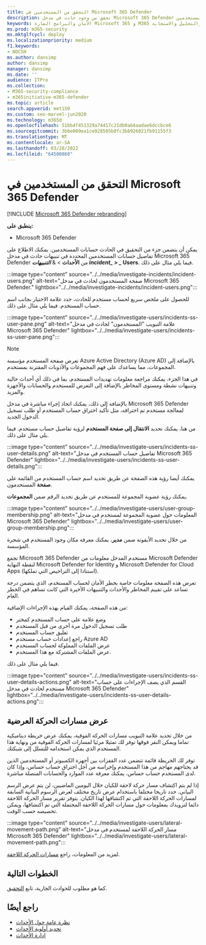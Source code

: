```yaml
---
title: التحقق من المستخدمين في Microsoft 365 Defender
description: تحقق من وجود حادث في مدخل Microsoft 365 Defender المستخدمين.
keywords: الأمان والبرامج الضارة Microsoft 365 و M365 ومركز الأمان والشاشة والتقارير والهويات والبيانات والأجهزة والتطبيقات والحادث والتحليل والاستجابة
ms.prod: m365-security
ms.mktglfcycl: deploy
ms.localizationpriority: medium
f1.keywords:
- NOCSH
ms.author: dansimp
author: dansimp
manager: dansimp
ms.date: ''
audience: ITPro
ms.collection:
- M365-security-compliance
- m365initiative-m365-defender
ms.topic: article
search.appverid: met150
ms.custom: seo-marvel-jun2020
ms.technology: m365d
ms.openlocfilehash: 51bb4f451329a74417c21db0a64aadae6dccbce6
ms.sourcegitcommit: 3b8e009ea1ce928505b8fc3b8926021fb91155f3
ms.translationtype: MT
ms.contentlocale: ar-SA
ms.lasthandoff: 03/28/2022
ms.locfileid: "64500860"
---
```

# <a name="investigate-users-in-microsoft-365-defender"></a>التحقق من المستخدمين في Microsoft 365 Defender

[!INCLUDE [Microsoft 365 Defender rebranding](../includes/microsoft-defender.md)]

**ينطبق على:**

- Microsoft 365 Defender

يمكن أن يتضمن جزء من التحقيق في الحادث حسابات المستخدمين. يمكنك الاطلاع على تفاصيل حسابات المستخدمين المحددة في تنبيهات حادث في مدخل Microsoft 365 Defender من **الأحداث** \> & **_التنبيهات incident_*_ \> _* Users**. فيما يلي مثال على ذلك.

:::image type="content" source="../../media/investigate-incidents/incident-users.png" alt-text="صفحة المستخدمون لحادث في مدخل Microsoft 365 Defender." lightbox="../../media/investigate-incidents/incident-users.png":::

للحصول على ملخص سريع لحساب مستخدم للحادث، حدد علامة الاختيار بجانب اسم حساب المستخدم. فيما يلي مثال على ذلك.

:::image type="content" source="../../media/investigate-users/incidents-ss-user-pane.png" alt-text="علامة التبويب &quot;المستخدمون&quot; لحادث في مدخل Microsoft 365 Defender" lightbox="../../media/investigate-users/incidents-ss-user-pane.png":::

> [!NOTE]
> تعرض صفحة المستخدم مؤسسة Azure Active Directory (Azure AD) بالإضافة إلى المجموعات، مما يساعدك على فهم المجموعات والأذونات المقترنة بمستخدم.

في هذا الجزء، يمكنك مراجعة معلومات تهديدات المستخدم، بما في ذلك أي أحداث حالية وتنبيهات نشطة ومستوى المخاطر بالإضافة إلى التعرض للمستخدم والحسابات والأجهزة والمزيد.

بالإضافة إلى ذلك، يمكنك اتخاذ إجراء مباشرة في مدخل Microsoft 365 Defender لمعالجة مستخدم تم اختراقه، مثل تأكيد اختراق حساب المستخدم أو طلب تسجيل الدخول الجديد.

من هنا، يمكنك تحديد **الانتقال إلى صفحة المستخدم** لرؤية تفاصيل حساب مستخدم. فيما يلي مثال على ذلك.

:::image type="content" source="../../media/investigate-users/incidents-ss-user-details.png" alt-text="تفاصيل حساب المستخدم في مدخل Microsoft 365 Defender" lightbox="../../media/investigate-users/incidents-ss-user-details.png":::

يمكنك أيضا رؤية هذه الصفحة عن طريق تحديد اسم حساب المستخدم من القائمة على **صفحة** المستخدمون.

يمكنك رؤية عضوية المجموعة للمستخدم عن طريق تحديد الرقم ضمن **المجموعات**.

:::image type="content" source="../../media/investigate-users/user-group-membership.png" alt-text="المعلومات حول عضوية المجموعة لمستخدم في مدخل Microsoft 365 Defender" lightbox="../../media/investigate-users/user-group-membership.png":::

من خلال تحديد الأيقونة ضمن **مدير**، يمكنك معرفة مكان وجود المستخدم في شجرة المؤسسة.

تجمع Microsoft 365 Defender مستخدم المدخل معلومات من Microsoft Defender لنقطة النهاية Microsoft Defender for Identity و Microsoft Defender for Cloud Apps (استنادا إلى التراخيص التي تملكها).

تعرض هذه الصفحة معلومات خاصة بخطر الأمان لحساب المستخدم، الذي يتضمن درجة تساعد على تقييم المخاطر والأحداث والتنبيهات الأخيرة التي كانت تساهم في الخطر العام.

من هذه الصفحة، يمكنك القيام بهذه الإجراءات الإضافية:

- وضع علامة على حساب المستخدم كمختر
- طلب تسجيل الدخول مرة أخرى من قبل المستخدم
- تعليق حساب المستخدم
- راجع إعدادات حساب مستخدم Azure AD
- عرض الملفات المملوكة لحساب المستخدم
- عرض الملفات المشتركة مع هذا المستخدم.

فيما يلي مثال على ذلك.

:::image type="content" source="../../media/investigate-users/incidents-ss-user-details-actions.png" alt-text="القسم الذي يصف الإجراءات على حساب مستخدم لحادث في مدخل Microsoft 365 Defender" lightbox="../../media/investigate-users/incidents-ss-user-details-actions.png":::

## <a name="view-lateral-movement-paths"></a>عرض مسارات الحركة العرضية

من خلال تحديد علامة  التبويب مسارات الحركة الفوقية، يمكنك عرض خريطة ديناميكية تماما ويمكن النقر فوقها توفر لك تمثيلا مرئيا لمسارات الحركة الفوقية من ونهاية هذا المستخدم الذي يمكن استخدامه للتسلل إلى شبكتك.

توفر لك الخريطة قائمة تتضمن عدد القفزات بين أجهزة الكمبيوتر أو المستخدمين الذين قد يحتاجهم مهاجم من هذا المستخدم وإخراسه من أجل اختراق حساب حساس، وإذا كان لدى المستخدم حساب حساس، يمكنك معرفة عدد الموارد والحسابات المتصلة مباشرة.

إذا لم يتم اكتشاف مسار حركة لاحقة للكيان خلال اليومين الماضيين، لن يتم عرض الرسم البياني. حدد تاريخا مختلفا باستخدام عرض تاريخ مختلف لعرض الرسوم البيانية السابقة لمسارات الحركة اللاحقة التي تم اكتشافها لهذا الكيان. يتوفر تقرير مسار الحركة اللاحقة دائما لتزويدك بمعلومات حول مسارات الحركة اللاحقة المحتملة التي تم اكتشافها، ويمكن تخصيصه حسب الوقت.

:::image type="content" source="../../media/investigate-users/lateral-movement-path.png" alt-text="مسار الحركة اللاحقة لمستخدم في مدخل Microsoft 365 Defender" lightbox="../../media/investigate-users/lateral-movement-path.png":::

لمزيد من المعلومات، راجع [مسارات الحركة اللاحقة](/defender-for-identity/use-case-lateral-movement-path).

## <a name="next-steps"></a>الخطوات التالية

كما هو مطلوب للحوادث الجارية، تابع [التحقيق](investigate-incidents.md).

## <a name="see-also"></a>راجع أيضًا

- [نظرة عامة حول الأحداث](incidents-overview.md)
- [تحديد أولوية الأحداث](incident-queue.md)
- [إدارة الأحداث](manage-incidents.md)
